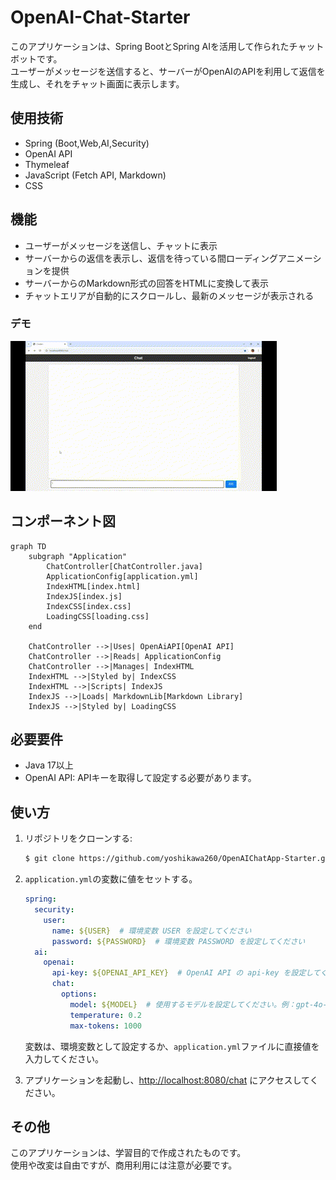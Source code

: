 # OpenAI-Chat-Starter
このアプリケーションは、Spring BootとSpring AIを活用して作られたチャットボットです。<br>
ユーザーがメッセージを送信すると、サーバーがOpenAIのAPIを利用して返信を生成し、それをチャット画面に表示します。

## 使用技術
- Spring (Boot,Web,AI,Security)
- OpenAI API
- Thymeleaf
- JavaScript (Fetch API, Markdown)
- CSS

## 機能
- ユーザーがメッセージを送信し、チャットに表示
- サーバーからの返信を表示し、返信を待っている間ローディングアニメーションを提供
- サーバーからのMarkdown形式の回答をHTMLに変換して表示
- チャットエリアが自動的にスクロールし、最新のメッセージが表示される

### デモ

  ![demo](src/common/demo.gif)  

## コンポーネント図
```mermaid
graph TD
    subgraph "Application"
        ChatController[ChatController.java]
        ApplicationConfig[application.yml]
        IndexHTML[index.html]
        IndexJS[index.js]
        IndexCSS[index.css]
        LoadingCSS[loading.css]
    end

    ChatController -->|Uses| OpenAiAPI[OpenAI API]
    ChatController -->|Reads| ApplicationConfig
    ChatController -->|Manages| IndexHTML
    IndexHTML -->|Styled by| IndexCSS
    IndexHTML -->|Scripts| IndexJS
    IndexJS -->|Loads| MarkdownLib[Markdown Library]
    IndexJS -->|Styled by| LoadingCSS

```

## 必要要件
- Java 17以上
- OpenAI API: APIキーを取得して設定する必要があります。

## 使い方
1. リポジトリをクローンする:
    ```bash
    $ git clone https://github.com/yoshikawa260/OpenAIChatApp-Starter.git
    ```
2. `application.yml`の変数に値をセットする。
    ```yaml
    spring:
      security:
        user:
          name: ${USER}  # 環境変数 USER を設定してください
          password: ${PASSWORD}  # 環境変数 PASSWORD を設定してください
      ai:
        openai:
          api-key: ${OPENAI_API_KEY}  # OpenAI API の api-key を設定してください
          chat:
            options:
              model: ${MODEL}  # 使用するモデルを設定してください。例：gpt-4o-mini
              temperature: 0.2
              max-tokens: 1000
    ```
    変数は、環境変数として設定するか、`application.yml`ファイルに直接値を入力してください。

3. アプリケーションを起動し、[http://localhost:8080/chat](http://localhost:8080/chat) にアクセスしてください。




## その他
このアプリケーションは、学習目的で作成されたものです。<br>
使用や改変は自由ですが、商用利用には注意が必要です。
